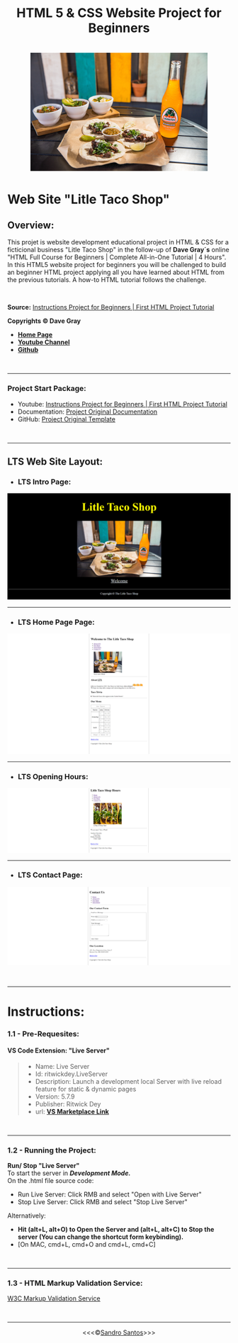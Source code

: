 <h1 align="center">HTML 5 & CSS Website Project for Beginners</h1>

<h1 align="center">

![LTS](/docs/03-html-css/project-lts-dave-gray/img/tacos_and_drink_400x267.png)

</h1>

# **Web Site "Litle Taco Shop"**

## **Overview:**
This projet is website development educational project in HTML & CSS for a ficticional business "Litle Taco Shop" in the follow-up of **Dave Gray´s** online "HTML Full Course for Beginners | Complete All-in-One Tutorial | 4 Hours".
<br>
In this HTML5 website project for beginners you will be challenged to build an beginner HTML project applying all you have learned about HTML from the previous tutorials. A how-to HTML tutorial follows the challenge.

<br>

**Source:** <a href="https://www.youtube.com/watch?v=T5PD8ofhiug&list=PL0Zuz27SZ-6OlAwitnFUubtE93DO-l0vu&index=10&t=6s">Instructions Project for Beginners | First HTML Project Tutorial</a> 

**Copyrights &copy; Dave Gray** 
* <a href="https://www.buymeacoffee.com/davegray">**Home Page**</a>
* <a href="https://www.youtube.com/@DaveGrayTeachesCode">**Youtube Channel**</a>
* <a href="https://github.com/gitdagray">**Github**</a>

<br>
<hr>

### Project Start Package:
* Youtube: <a href="https://www.youtube.com/watch?v=T5PD8ofhiug&list=PL0Zuz27SZ-6OlAwitnFUubtE93DO-l0vu&index=10&t=6s">Instructions Project for Beginners | First HTML Project Tutorial</a> 
* Documentation: [Project Original Documentation](/docs/03-html-css/project-lts-dave-gray/original-readme.md)
* GitHub: <a href="https://github.com/gitdagray">Project Original Template</a>

<br>
<hr>

## **LTS Web Site Layout:**

* ### LTS Intro Page:
![Intro](/docs/03-html-css/project-lts-dave-gray/img/01_LTS_INTRO.PNG)

<hr>

* ### LTS Home Page Page:
![Home Page](/docs/03-html-css/project-lts-dave-gray/img/02_LTS_INDEX.PNG)

<hr>

* ### LTS Opening Hours:
![Hours](/docs/03-html-css/project-lts-dave-gray/img/03_LTS_HOURS.PNG)

<hr>

* ### LTS Contact Page:

![Contact](/docs/03-html-css/project-lts-dave-gray/img/04_LTS_CONTACT.PNG)

<br>
<hr>

# **Instructions:**

### 1.1 - Pre-Requesites:
#### **VS Code Extension: "Live Server"**
>* Name: Live Server
>* Id: ritwickdey.LiveServer
>* Description: Launch a development local Server with live reload feature for static & dynamic pages
>* Version: 5.7.9
>* Publisher: Ritwick Dey
>* url: **<a href="https://marketplace.visualstudio.com/items?itemName=ritwickdey.LiveServer">VS Marketplace Link</a>**

<br>
<hr>

### 1.2 - Running the Project:

**Run/ Stop "Live Server"**<br>
To start the server in <em>**Development Mode.**</em> <br> On the .html file source code:
* Run Live Server: Click RMB and select "Open with Live Server"
* Stop Live Server: Click RMB and select "Stop Live Server"

Alternatively:
* **Hit (alt+L, alt+O) to Open the Server and (alt+L, alt+C) to Stop the server (You can change the shortcut form keybinding).**
* [On MAC, cmd+L, cmd+O and cmd+L, cmd+C]

<br>
<hr>

### 1.3 - HTML Markup Validation Service:
<a href="https://validator.w3.org/">W3C Markup Validation Service</a>

<br>
<hr>

<p align="center">&lt;&lt;&lt;&copy;<a href="https://github.com/sandroffdsantos">Sandro Santos</a>&gt;&gt;&gt;</p>
